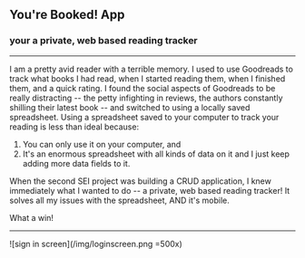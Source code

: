 ## You're Booked! App 
### your a private, web based reading tracker 
---
I am a pretty avid reader with a terrible memory. I used to use Goodreads to track what books I had read, when I started reading them, when I finished them, and a quick rating. 
I found the social aspects of Goodreads to be really distracting -- the petty infighting in reviews, the authors constantly shilling their latest book -- and switched to using a locally saved spreadsheet. 
Using a spreadsheet saved to your computer to track your reading is less than ideal because: 
1. You can only use it on your computer, and 
2. It's an enormous spreadsheet with all kinds of data on it and I just keep adding more data fields to it. 

When the second SEI project was building a CRUD application, I knew immediately what I wanted to do -- a private, web based reading tracker! It solves all my issues with the spreadsheet, AND it's mobile. 

What a win! 

--- 

![sign in screen](/img/loginscreen.png =500x)